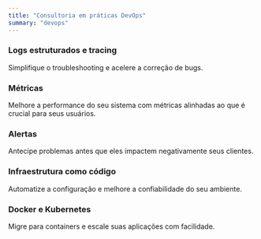 ```yaml
---
title: "Consultoria em práticas DevOps"
summary: "devops"
---
```


### Logs estruturados e tracing

Simplifique o troubleshooting e acelere a correção de bugs.

### Métricas

Melhore a performance do seu sistema com métricas alinhadas ao que é crucial para seus usuários.

### Alertas

Antecipe problemas antes que eles impactem negativamente seus clientes.

### Infraestrutura como código

Automatize a configuração e melhore a confiabilidade do seu ambiente.

### Docker e Kubernetes

Migre para containers e escale suas aplicações com facilidade.
